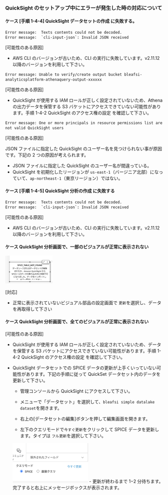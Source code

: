 ### QuickSight のセットアップ中にエラーが発生した時の対応について

#### ケース [手順 1-4-4] QuickSight データセットの作成 に失敗する。

```
Error message:  Texts contents could not be decoded.
Error message:  `cli-input-json`: Invalid JSON received
```

[可能性のある原因]

- AWS CLI のバージョンが古いため、CLI の実行に失敗しています。v2.11.12 以降のバージョンを利用して下さい。

```
Error message: Unable to verify/create output bucket bleafsi-analyticsplatform-athenaquery-output-xxxxxx
```

[可能性のある原因]

- QuickSight が使用する IAM ロールが正しく設定されていないため、Athena の出力データを保管する S3 バケットにアクセスできていない可能性があります。手順 1-4-2 QuickSight のアクセス権の設定 を確認して下さい。

```
Error message: One or more principals in resource permissions list are not valid QuickSight users
```

[可能性のある原因]

JSON ファイルに指定した QuickSight のユーザー名を見つけられない事が原因です。下記の 2 つの原因が考えられます。

- JSON ファイルに指定した QuickSight のユーザー名が間違っている。
- QuickSight を初期化したリージョンが `us-east-1`（バージニア北部）になっていて、`ap-northeast-1`（東京リージョン）ではない。

#### ケース [手順 1-4-5] QuickSight 分析の作成 に失敗する

```
Error message:  Texts contents could not be decoded.
Error message:  `cli-input-json`: Invalid JSON received
```

[可能性のある原因]

- AWS CLI のバージョンが古いため、CLI の実行に失敗しています。v2.11.12 以降のバージョンを利用して下さい。

#### ケース QuickSight 分析画面で、一部のビジュアルが正常に表示されない

<img src="./images/quicksight-fig002.png" width="30%">

[対応]

- 正常に表示されていないビジュアル部品の設定画面で `更新`を選択し、データを再取得して下さい

#### ケース QuickSight 分析画面で、全てのビジュアルが正常に表示されない

[可能性のある原因]

- QuickSight が使用する IAM ロールが正しく設定されていないため、データを保管する S3 バケットにアクセスできていない可能性があります。手順 1-4-2 QuickSight のアクセス権の設定 を確認して下さい。
- QuickSight データセットでの SPICE データの更新が上手くいっていない可能性があります。下記の手順に従って QuickSet データセット内のデータを更新して下さい。

  - 管理コンソールから QuickSight にアクセスして下さい。

  - メニューで「データセット」を選択して、`bleafsi simple datalake dataset`を開きます。

  - 右上の[データセットの編集]ボタンを押して編集画面を開きます。

  - 左下のクエリモードで`今すぐ更新`をクリックして SPICE データを更新します。タイプは `フル更新`を選択して下さい。

  <img src="./images/quicksight-fig001.png" width="50%">
  - 更新が終わるまで 1−2 分待ちます。完了すると右上にメッセージボックスが表示されます。
